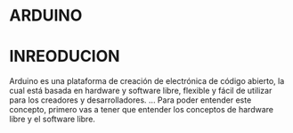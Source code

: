 # ARDUINO




# INREODUCION 

Arduino es una plataforma de creación de electrónica de código abierto, la cual está basada en hardware y software libre, flexible y fácil de utilizar para los creadores y desarrolladores. ... Para poder entender este concepto, primero vas a tener que entender los conceptos de hardware libre y el software libre.

[](**https://github.com/Draken666/ARDUINO/blob/main/PRIMERA%20PRUEBA.MD**)
